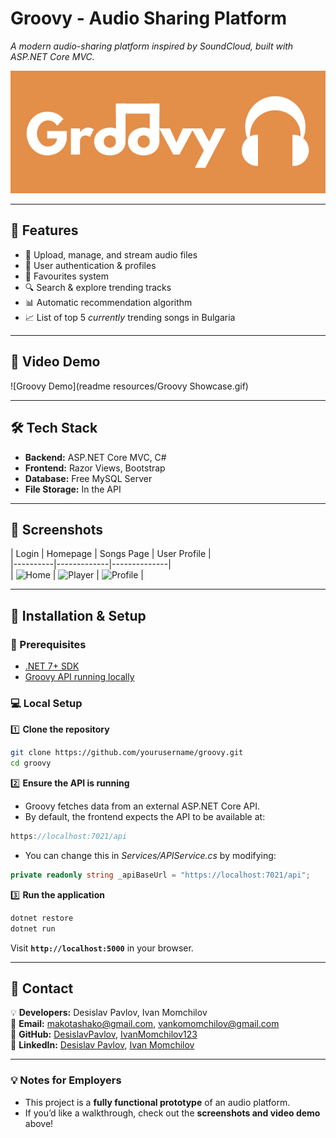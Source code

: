 # Groovy - Audio Sharing Platform
*A modern audio-sharing platform inspired by SoundCloud, built with ASP.NET Core MVC.*  

![Groovy Banner](readme_resources/groovy_logo.png)  

---

## 📌 Features
- 🎵 Upload, manage, and stream audio files  
- 👥 User authentication & profiles  
- 💖 Favourites system 
- 🔍 Search & explore trending tracks
- 📊 Automatic recommendation algorithm
- 📈 List of top 5 *currently* trending songs in Bulgaria

---

## 🚀 Video Demo
![Groovy Demo](readme resources/Groovy Showcase.gif)

---

## 🛠️ Tech Stack
- **Backend:** ASP.NET Core MVC, C#  
- **Frontend:** Razor Views, Bootstrap  
- **Database:** Free MySQL Server  
- **File Storage:** In the API

---

## 📸 Screenshots

| Login | Homepage | Songs Page | User Profile |  
|----------|-------------|--------------|  
| ![Home](path/to/home.png) | ![Player](path/to/player.png) | ![Profile](path/to/profile.png) |

---

## 📝 Installation & Setup
### 🔧 Prerequisites
- [.NET 7+ SDK](https://dotnet.microsoft.com/download/dotnet)  
- [Groovy API running locally](https://github.com/DesislavPavlov/GroovyApi) 

### 💻 Local Setup
1️⃣ **Clone the repository**  
```sh
git clone https://github.com/yourusername/groovy.git
cd groovy
```
2️⃣ **Ensure the API is running**  
- Groovy fetches data from an external ASP.NET Core API.
- By default, the frontend expects the API to be available at:
```csharp
https://localhost:7021/api
```
- You can change this in *Services/APIService.cs* by modifying:
```csharp
private readonly string _apiBaseUrl = "https://localhost:7021/api";
```

3️⃣ **Run the application**  
```sh
dotnet restore
dotnet run
```

Visit **`http://localhost:5000`** in your browser.

---

## 📩 Contact
💡 **Developers:** Desislav Pavlov, Ivan Momchilov  
📧 **Email:** makotashako@gmail.com, vankomomchilov@gmail.com  
🐙 **GitHub:** [DesislavPavlov](https://github.com/DesislavPavlov), [IvanMomchilov123](https://github.com/IvanMomchilov123)  
🔗 **LinkedIn:** [Desislav Pavlov](https://www.linkedin.com/in/developer-d-pavlov/), [Ivan Momchilov](https://www.linkedin.com/in/ivan-momchilov-059a0236a/)  

---

### 💡 Notes for Employers
- This project is a **fully functional prototype** of an audio platform.  
- If you’d like a walkthrough, check out the **screenshots and video demo** above!  
